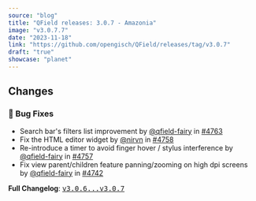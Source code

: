 ```yaml
---
source: "blog"
title: "QField releases: 3.0.7 - Amazonia"
image: "v3.0.7.7"
date: "2023-11-18"
link: "https://github.com/opengisch/QField/releases/tag/v3.0.7"
draft: "true"
showcase: "planet"
---
```


<h2>Changes</h2>
<h3>🐛 Bug Fixes</h3>
<ul>
<li>Search bar's filters list improvement by <a class="user-mention notranslate" data-hovercard-type="user" data-hovercard-url="/users/qfield-fairy/hovercard" data-octo-click="hovercard-link-click" data-octo-dimensions="link_type:self" href="https://github.com/qfield-fairy">@qfield-fairy</a> in <a class="issue-link js-issue-link" data-error-text="Failed to load title" data-id="1991853386" data-permission-text="Title is private" data-url="https://github.com/opengisch/QField/issues/4763" data-hovercard-type="pull_request" data-hovercard-url="/opengisch/QField/pull/4763/hovercard" href="https://github.com/opengisch/QField/pull/4763">#4763</a></li>
<li>Fix the HTML editor widget by <a class="user-mention notranslate" data-hovercard-type="user" data-hovercard-url="/users/nirvn/hovercard" data-octo-click="hovercard-link-click" data-octo-dimensions="link_type:self" href="https://github.com/nirvn">@nirvn</a> in <a class="issue-link js-issue-link" data-error-text="Failed to load title" data-id="1989746244" data-permission-text="Title is private" data-url="https://github.com/opengisch/QField/issues/4758" data-hovercard-type="pull_request" data-hovercard-url="/opengisch/QField/pull/4758/hovercard" href="https://github.com/opengisch/QField/pull/4758">#4758</a></li>
<li>Re-introduce a timer to avoid finger hover / stylus interference by <a class="user-mention notranslate" data-hovercard-type="user" data-hovercard-url="/users/qfield-fairy/hovercard" data-octo-click="hovercard-link-click" data-octo-dimensions="link_type:self" href="https://github.com/qfield-fairy">@qfield-fairy</a> in <a class="issue-link js-issue-link" data-error-text="Failed to load title" data-id="1989343570" data-permission-text="Title is private" data-url="https://github.com/opengisch/QField/issues/4757" data-hovercard-type="pull_request" data-hovercard-url="/opengisch/QField/pull/4757/hovercard" href="https://github.com/opengisch/QField/pull/4757">#4757</a></li>
<li>Fix view parent/children feature panning/zooming on high dpi screens by <a class="user-mention notranslate" data-hovercard-type="user" data-hovercard-url="/users/qfield-fairy/hovercard" data-octo-click="hovercard-link-click" data-octo-dimensions="link_type:self" href="https://github.com/qfield-fairy">@qfield-fairy</a> in <a class="issue-link js-issue-link" data-error-text="Failed to load title" data-id="1984775629" data-permission-text="Title is private" data-url="https://github.com/opengisch/QField/issues/4742" data-hovercard-type="pull_request" data-hovercard-url="/opengisch/QField/pull/4742/hovercard" href="https://github.com/opengisch/QField/pull/4742">#4742</a></li>
</ul>
<p><strong>Full Changelog</strong>: <a class="commit-link" href="https://github.com/opengisch/QField/compare/v3.0.6...v3.0.7"><tt>v3.0.6...v3.0.7</tt></a></p>
